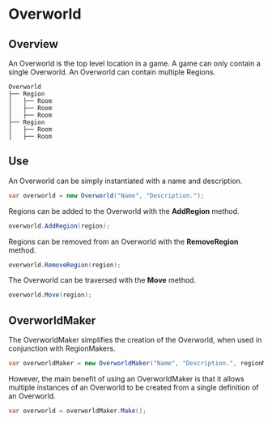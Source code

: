 # Overworld

## Overview

An Overworld is the top level location in a game. A game can only contain a single Overworld. An Overworld can contain multiple Regions.

```
Overworld
├── Region
│   ├── Room
│   ├── Room
│   ├── Room
├── Region
│   ├── Room
│   ├── Room
```

## Use

An Overworld can be simply instantiated with a name and description.

```csharp
var overworld = new Overworld("Name", "Description.");
```

Regions can be added to the Overworld with the **AddRegion** method.

```csharp
overworld.AddRegion(region);
```

Regions can be removed from an Overworld with the **RemoveRegion** method.

```csharp
overworld.RemoveRegion(region);
```

The Overworld can be traversed with the **Move** method.

```csharp
overworld.Move(region);
```

## OverworldMaker

The OverworldMaker simplifies the creation of the Overworld, when used in conjunction with RegionMakers.

```csharp
var overworldMaker = new OverworldMaker("Name", "Description.", regionMakers);
```

However, the main benefit of using an OverworldMaker is that it allows multiple instances of an Overworld to be created from a single definition of an Overworld.

```csharp
var overworld = overworldMaker.Make();
```



